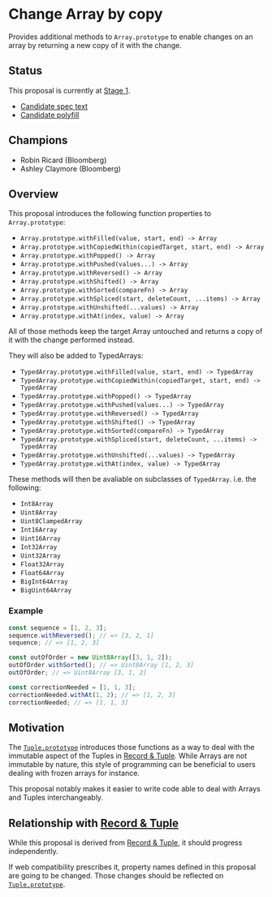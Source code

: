 # Change Array by copy

Provides additional methods to `Array.prototype` to enable changes on an array by returning a new copy of it with the change.

## Status

This proposal is currently at [Stage 1].

- [Candidate spec text][spec]
- [Candidate polyfill][poly]

[Stage 1]: https://github.com/tc39/proposals/blob/master/stage-1-proposals.md
[spec]: https://tc39.es/proposal-change-array-by-copy/
[poly]: ./polyfill.js


## Champions

- Robin Ricard (Bloomberg)
- Ashley Claymore (Bloomberg)

## Overview

This proposal introduces the following function properties to `Array.prototype`:

- `Array.prototype.withFilled(value, start, end) -> Array`
- `Array.prototype.withCopiedWithin(copiedTarget, start, end) -> Array`
- `Array.prototype.withPopped() -> Array`
- `Array.prototype.withPushed(values...) -> Array`
- `Array.prototype.withReversed() -> Array`
- `Array.prototype.withShifted() -> Array`
- `Array.prototype.withSorted(compareFn) -> Array`
- `Array.prototype.withSpliced(start, deleteCount, ...items) -> Array`
- `Array.prototype.withUnshifted(...values) -> Array`
- `Array.prototype.withAt(index, value) -> Array`

All of those methods keep the target Array untouched and returns a copy of it with the change performed instead.

They will also be added to TypedArrays:

- `TypedArray.prototype.withFilled(value, start, end) -> TypedArray`
- `TypedArray.prototype.withCopiedWithin(copiedTarget, start, end) -> TypedArray`
- `TypedArray.prototype.withPopped() -> TypedArray`
- `TypedArray.prototype.withPushed(values...) -> TypedArray`
- `TypedArray.prototype.withReversed() -> TypedArray`
- `TypedArray.prototype.withShifted() -> TypedArray`
- `TypedArray.prototype.withSorted(compareFn) -> TypedArray`
- `TypedArray.prototype.withSpliced(start, deleteCount, ...items) -> TypedArray`
- `TypedArray.prototype.withUnshifted(...values) -> TypedArray`
- `TypedArray.prototype.withAt(index, value) -> TypedArray`

These methods will then be avaliable on subclasses of `TypedArray`. i.e. the following:

- `Int8Array`
- `Uint8Array`
- `Uint8ClampedArray`
- `Int16Array`
- `Uint16Array`
- `Int32Array`
- `Uint32Array`
- `Float32Array`
- `Float64Array`
- `BigInt64Array`
- `BigUint64Array`

### Example

```js
const sequence = [1, 2, 3];
sequence.withReversed(); // => [3, 2, 1]
sequence; // => [1, 2, 3]

const outOfOrder = new Uint8Array([3, 1, 2]);
outOfOrder.withSorted(); // => Uint8Array [1, 2, 3]
outOfOrder; // => Uint8Array [3, 1, 2]

const correctionNeeded = [1, 1, 3];
correctionNeeded.withAt(1, 2); // => [1, 2, 3]
correctionNeeded; // => [1, 1, 3]
```

## Motivation

The [`Tuple.prototype`][tuple-proto] introduces those functions as a way to deal with the immutable aspect of the Tuples in [Record & Tuple][r-t]. While Arrays are not immutable by nature, this style of programming can be beneficial to users dealing with frozen arrays for instance.

This proposal notably makes it easier to write code able to deal with Arrays and Tuples interchangeably.

## Relationship with [Record & Tuple][r-t]

While this proposal is derived from [Record & Tuple][r-t], it should progress independently.

If web compatibility prescribes it, property names defined in this proposal are going to be changed. Those changes should be reflected on [`Tuple.prototype`][tuple-proto].

[tuple-proto]: https://tc39.es/proposal-record-tuple/#sec-properties-of-the-tuple-prototype-object
[r-t]: https://github.com/tc39/proposal-record-tuple
